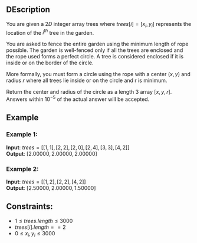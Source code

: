 ## DEscription
You are given a $2D$ integer array trees where $trees[i] = [x_i, y_i]$ represents the location of the $i^{th}$ tree in the garden.

You are asked to fence the entire garden using the minimum length of rope possible. The garden is well-fenced only if all the trees are enclosed and the rope used forms a perfect circle. A tree is considered enclosed if it is inside or on the border of the circle.

More formally, you must form a circle using the rope with a center $(x, y)$ and radius $r$ where all trees lie inside or on the circle and r is minimum.

Return the center and radius of the circle as a length 3 array $[x, y, r]$. Answers within $10^{-5}$ of the actual answer will be accepted.

## Example
### Example 1:
**Input**: $trees = [[1,1],[2,2],[2,0],[2,4],[3,3],[4,2]]$  
**Output**: $[2.00000,2.00000,2.00000]$

### Example 2:
**Input**: $trees = [[1,2],[2,2],[4,2]]$  
**Output**: $[2.50000,2.00000,1.50000]$
 
## Constraints:
- $1 \leq trees.length \leq 3000$
- $trees[i].length == 2$
- $0 \leq x_i, y_i \leq 3000$